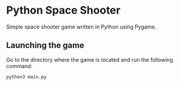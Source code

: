 # Python Space Shooter

Simple space shooter game written in Python using Pygame.

## Launching the game

Go to the directory where the game is located and run the following command:

```
python3 main.py
```
